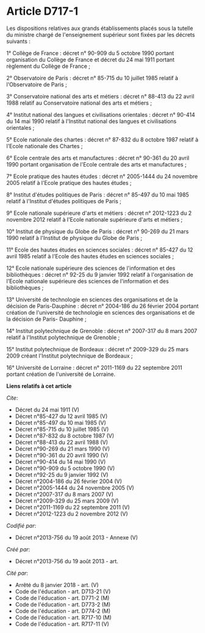 # Article D717-1

Les dispositions relatives aux grands établissements placés sous la tutelle du ministre chargé de l'enseignement supérieur
sont fixées par les décrets suivants :

1° Collège de France : décret n° 90-909 du 5 octobre 1990 portant organisation du Collège de France et décret du 24 mai 1911
portant règlement du Collège de France ;

2° Observatoire de Paris : décret n° 85-715 du 10 juillet 1985 relatif à l'Observatoire de Paris ;

3° Conservatoire national des arts et métiers : décret n° 88-413 du 22 avril 1988 relatif au Conservatoire national des arts
et métiers ;

4° Institut national des langues et civilisations orientales : décret n° 90-414 du 14 mai 1990 relatif à l'Institut national
des langues et civilisations orientales ;

5° Ecole nationale des chartes : décret n° 87-832 du 8 octobre 1987 relatif à l'Ecole nationale des Chartes ;

6° Ecole centrale des arts et manufactures : décret n° 90-361 du 20 avril 1990 portant organisation de l'Ecole centrale des
arts et manufactures ;

7° Ecole pratique des hautes études : décret n° 2005-1444 du 24 novembre 2005 relatif à l'Ecole pratique des hautes études ;

8° Institut d'études politiques de Paris : décret n° 85-497 du 10 mai 1985 relatif à l'Institut d'études politiques de
Paris ;

9° Ecole nationale supérieure d'arts et métiers : décret n° 2012-1223 du 2 novembre 2012 relatif à l'Ecole nationale
supérieure d'arts et métiers ;

10° Institut de physique du Globe de Paris : décret n° 90-269 du 21 mars 1990 relatif à l'Institut de physique du Globe de
Paris ;

11° Ecole des hautes études en sciences sociales : décret n° 85-427 du 12 avril 1985 relatif à l'Ecole des hautes études en
sciences sociales ;

12° Ecole nationale supérieure des sciences de l'information et des bibliothèques : décret n° 92-25 du 9 janvier 1992 relatif
à l'organisation de l'Ecole nationale supérieure des sciences de l'information et des bibliothèques ;

13° Université de technologie en sciences des organisations et de la décision de Paris-Dauphine : décret n° 2004-186 du 26
février 2004 portant création de l'université de technologie en sciences des organisations et de la décision de Paris-
Dauphine ;

14° Institut polytechnique de Grenoble : décret n° 2007-317 du 8 mars 2007 relatif à l'Institut polytechnique de Grenoble ;

15° Institut polytechnique de Bordeaux : décret n° 2009-329 du 25 mars 2009 créant l'Institut polytechnique de Bordeaux ;

16° Université de Lorraine : décret n° 2011-1169 du 22 septembre 2011 portant création de l'université de Lorraine.

**Liens relatifs à cet article**

_Cite_:

  - Décret du 24 mai 1911 (V)
  - Décret n°85-427 du 12 avril 1985 (V)
  - Décret n°85-497 du 10 mai 1985 (V)
  - Décret n°85-715 du 10 juillet 1985 (V)
  - Décret n°87-832 du 8 octobre 1987 (V)
  - Décret n°88-413 du 22 avril 1988 (V)
  - Décret n°90-269 du 21 mars 1990 (V)
  - Décret n°90-361 du 20 avril 1990 (V)
  - Décret n°90-414 du 14 mai 1990 (V)
  - Décret n°90-909 du 5 octobre 1990 (V)
  - Décret n°92-25 du 9 janvier 1992 (V)
  - Décret n°2004-186 du 26 février 2004 (V)
  - Décret n°2005-1444 du 24 novembre 2005 (V)
  - Décret n°2007-317 du 8 mars 2007 (V)
  - Décret n°2009-329 du 25 mars 2009 (V)
  - Décret n°2011-1169  du 22 septembre 2011 (V)
  - Décret n°2012-1223 du 2 novembre 2012 (V)

_Codifié par_:

  - Décret n°2013-756 du 19 août 2013 -  Annexe (V)

_Créé par_:

  - Décret n°2013-756 du 19 août 2013 - art.

_Cité par_:

  - Arrêté du 8 janvier 2018 - art. (V)
  - Code de l'éducation - art. D713-21 (V)
  - Code de l'éducation - art. D771-2 (M)
  - Code de l'éducation - art. D773-2 (M)
  - Code de l'éducation - art. D774-2 (M)
  - Code de l'éducation - art. R717-10 (M)
  - Code de l'éducation - art. R717-11 (V)
